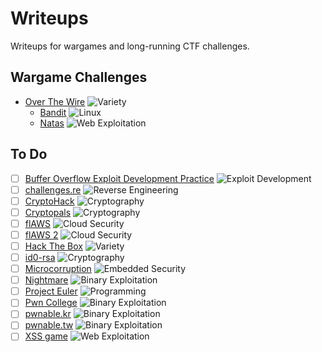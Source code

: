 # Writeups

Writeups for wargames and long-running CTF challenges.

## Wargame Challenges

- [Over The Wire](OverTheWire/README.md) ![Variety](https://img.shields.io/badge/Variety-purple)
  - [Bandit](OverTheWire/Bandit.md) ![Linux](https://img.shields.io/badge/Linux-yellow)
  - [Natas](OverTheWire/Natas.md) ![Web Exploitation](https://img.shields.io/badge/Web%20Exploitation-brightgreen)

## To Do

- [ ] [Buffer Overflow Exploit Development Practice](https://github.com/freddiebarrsmith/Buffer-Overflow-Exploit-Development-Practice) ![Exploit Development](https://img.shields.io/badge/Exploit%20Development-orange)
- [ ] [challenges.re](https://challenges.re/) ![Reverse Engineering](https://img.shields.io/badge/Reverse%20Engineering-red)
- [ ] [CryptoHack](https://cryptohack.org/) ![Cryptography](https://img.shields.io/badge/Cryptography-blue)
- [ ] [Cryptopals](https://cryptopals.com/) ![Cryptography](https://img.shields.io/badge/Cryptography-blue)
- [ ] [flAWS](http://flaws.cloud/) ![Cloud Security](https://img.shields.io/badge/Cloud%20Security-skyblue)
- [ ] [flAWS 2](http://flaws2.cloud/) ![Cloud Security](https://img.shields.io/badge/Cloud%20Security-skyblue)
- [ ] [Hack The Box](https://www.hackthebox.eu/) ![Variety](https://img.shields.io/badge/Variety-purple)
- [ ] [id0-rsa](https://id0-rsa.pub/) ![Cryptography](https://img.shields.io/badge/Cryptography-blue)
- [ ] [Microcorruption](https://microcorruption.com/) ![Embedded Security](https://img.shields.io/badge/Embedded%20Security-orange)
- [ ] [Nightmare](https://guyinatuxedo.github.io/) ![Binary Exploitation](https://img.shields.io/badge/Binary%20Exploitation-red)
- [ ] [Project Euler](https://projecteuler.net/) ![Programming](https://img.shields.io/badge/Programming-blue)
- [ ] [Pwn College](https://pwn.college/) ![Binary Exploitation](https://img.shields.io/badge/Binary%20Exploitation-red)
- [ ] [pwnable.kr](https://pwnable.kr/) ![Binary Exploitation](https://img.shields.io/badge/Binary%20Exploitation-red)
- [ ] [pwnable.tw](https://pwnable.tw/) ![Binary Exploitation](https://img.shields.io/badge/Binary%20Exploitation-red)
- [ ] [XSS game](https://xss-game.appspot.com/) ![Web Exploitation](https://img.shields.io/badge/Web%20Exploitation-brightgreen)
